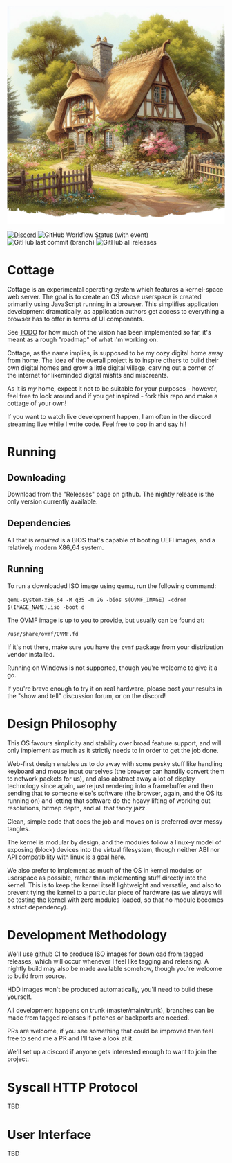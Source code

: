 <!-- todo: add screenshot -->

![cottage.png](./cottage.png)

[![Discord](https://img.shields.io/discord/1168975846774681641)](https://discord.gg/g56RMyySgt)
![GitHub Workflow Status (with
event)](https://img.shields.io/github/actions/workflow/status/cjbrowne/cottage/nightly.yml)
![GitHub last commit
(branch)](https://img.shields.io/github/last-commit/cjbrowne/cottage/develop)
![GitHub all
releases](https://img.shields.io/github/downloads/cjbrowne/cottage/total)

# Cottage

Cottage is an experimental operating system which features a kernel-space web 
server.  The goal is to create an OS whose userspace is created primarily using
JavaScript running in a browser.  This simplifies application development
dramatically, as application authors get access to everything a browser has to
offer in terms of UI components.

See [TODO](TODO.md) for how much of the vision has been implemented so far, it's
meant as a rough "roadmap" of what I'm working on.

Cottage, as the name implies, is supposed to be my cozy digital home away from
home.  The idea of the overall project is to inspire others to build their own
digital homes and grow a little digital village, carving out a corner of the
internet for likeminded digital misfits and miscreants.

As it is *my* home, expect it not to be suitable for your purposes - however, feel free to look around and if you get inspired - fork this repo and make a cottage of your own!

If you want to watch live development happen, I am often in the discord
streaming live while I write code.  Feel free to pop in and say hi!

# Running

## Downloading

Download from the "Releases" page on github.  The nightly release is the only
version currently available.

## Dependencies

All that is _required_ is a BIOS that's capable of booting UEFI images, and a
relatively modern X86_64 system.  

## Running

To run a downloaded ISO image using qemu, run the following command:

`qemu-system-x86_64 -M q35 -m 2G -bios $(OVMF_IMAGE) -cdrom $(IMAGE_NAME).iso
-boot d`

The OVMF image is up to you to provide, but usually can be found at:

`/usr/share/ovmf/OVMF.fd`

If it's not there, make sure you have the `ovmf` package from your distribution
vendor installed.

Running on Windows is not supported, though you're welcome to give it a go.

If you're brave enough to try it on real hardware, please post your results in
the "show and tell" discussion forum, or on the discord!

# Design Philosophy

This OS favours simplicity and stability over broad feature support, and will
only implement as much as it strictly needs to in order to get the job done.

Web-first design enables us to do away with some pesky stuff like handling
keyboard and mouse input ourselves (the browser can handily convert them to
network packets for us), and also abstract away a lot of display technology 
since again, we're just rendering into a framebuffer and then sending that to 
someone else's software (the browser, again, and the OS its running on) and 
letting that software do the heavy lifting of working out resolutions, bitmap
depth, and all that fancy jazz.

Clean, simple code that does the job and moves on is preferred over messy
tangles.

The kernel is modular by design, and the modules follow a linux-y model of 
exposing (block) devices into the virtual filesystem, though neither ABI nor API
compatibility with linux is a goal here.

We also prefer to implement as much of the OS in kernel modules or userspace as
possible, rather than implementing stuff directly into the kernel.  This is to 
keep the kernel itself lightweight and versatile, and also to prevent tying the
kernel to a particular piece of hardware (as we always will be testing the 
kernel with zero modules loaded, so that no module becomes a strict dependency).

# Development Methodology

We'll use github CI to produce ISO images for download from tagged releases,
which will occur whenever I feel like tagging and releasing.  A nightly build
may also be made available somehow, though you're welcome to build from source.

HDD images won't be produced automatically, you'll need to build these yourself.

All development happens on trunk (master/main/trunk), branches can be made from 
tagged releases if patches or backports are needed.

PRs are welcome, if you see something that could be improved then feel free to 
send me a PR and I'll take a look at it.

We'll set up a discord if anyone gets interested enough to want to join the 
project.

# Syscall HTTP Protocol

TBD

# User Interface

TBD
